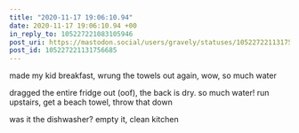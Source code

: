 ```yaml
---
title: "2020-11-17 19:06:10.94"
date: 2020-11-17 19:06:10.94 +00
in_reply_to: 105227221083105946
post_uri: https://mastodon.social/users/gravely/statuses/105227221131756685
post_id: 105227221131756685
---
```

made my kid breakfast, wrung the towels out again, wow, so much water

dragged the entire fridge out (oof), the back is dry. so much water! run upstairs, get a beach towel, throw that down

was it the dishwasher? empty it, clean kitchen


